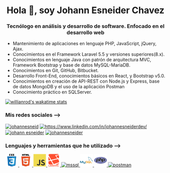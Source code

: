 <h1 align="center">Hola 👋, soy Johann Esneider Chavez</h1>
<h3 align="center">Tecnólogo en análisis y desarrollo de software. Enfocado en el desarrollo web</h3>



- Mantenimiento de aplicaciones en lenguaje PHP, JavaScript, jQuery, Ajax.
- Conocimientos en el Framework Laravel 5.5 y versiones superiores(8.x).
- Conocimientos en lenguaje Java con patrón de arquitectura MVC, Framework Bootstrap y base de datos MySQL-MariaDB.
- Conocimientos en Git, GitHub, Bitbucket.
- Desarrollo Front-End, conocimientos básicos en React, y Bootstrap v5.0.
- Conocimientos en creación de API-REST con Node.js y Express, base de datos MongoDB y el uso de la aplicación Postman
- Conocimiento práctico en SQLServer.


[![willianrod's wakatime stats](https://github-readme-stats.vercel.app/api/wakatime?username=Johann_Dev)](https://github.com/JohannEsneider/JohannEsneider)


<h3 align="left">Mis redes sociales --> </h3>
<p align="left">
<a href="https://twitter.com/johannesneid" target="blank"><img align="center" src="https://cdn.jsdelivr.net/npm/simple-icons@3.0.1/icons/twitter.svg" alt="johannesneid" height="30" width="40" /></a>
<a href="https://www.linkedin.com/in/johannesneiderdev/" target="blank"><img align="center" src="https://cdn.jsdelivr.net/npm/simple-icons@3.0.1/icons/linkedin.svg" alt="https://www.linkedin.com/in/johannesneiderdev/" height="30" width="40" /></a>
<a href="https://fb.com/johann esneider" target="blank"><img align="center" src="https://cdn.jsdelivr.net/npm/simple-icons@3.0.1/icons/facebook.svg" alt="johann esneider" height="30" width="40" /></a>
<a href="https://instagram.com/johann.esneider" target="blank"><img align="center" src="https://cdn.jsdelivr.net/npm/simple-icons@3.0.1/icons/instagram.svg" alt="johannesneider" height="30" width="40" /></a>
</p>

<h3 align="left">Lenguajes y herramientas que he utilizado --> </h3>
<p align="left"> <a href="https://www.w3schools.com/css/" target="_blank"> <img src="https://raw.githubusercontent.com/devicons/devicon/master/icons/css3/css3-original-wordmark.svg" alt="css3" width="40" height="40"/> </a> <a href="https://www.w3.org/html/" target="_blank"> <img src="https://raw.githubusercontent.com/devicons/devicon/master/icons/html5/html5-original-wordmark.svg" alt="html5" width="40" height="40"/> </a> <a href="https://developer.mozilla.org/en-US/docs/Web/JavaScript" target="_blank"> <img src="https://raw.githubusercontent.com/devicons/devicon/master/icons/javascript/javascript-original.svg" alt="javascript" width="40" height="40"/> </a> <a href="https://laravel.com/" target="_blank"> <img src="https://raw.githubusercontent.com/devicons/devicon/master/icons/laravel/laravel-plain-wordmark.svg" alt="laravel" width="40" height="40"/> </a> <a href="https://www.microsoft.com/en-us/sql-server" target="_blank"> <img src="https://cdn.worldvectorlogo.com/logos/microsoft-sql-server.svg" alt="mssql" width="40" height="40"/> </a> <a href="https://www.mysql.com/" target="_blank"> <img src="https://raw.githubusercontent.com/devicons/devicon/master/icons/mysql/mysql-original-wordmark.svg" alt="mysql" width="40" height="40"/> </a> <a href="https://www.php.net" target="_blank"> <img src="https://raw.githubusercontent.com/devicons/devicon/master/icons/php/php-original.svg" alt="php" width="40" height="40"/> </a> <a href="https://postman.com" target="_blank"> <img src="https://www.vectorlogo.zone/logos/getpostman/getpostman-icon.svg" alt="postman" width="40" height="40"/> </a> </p>

